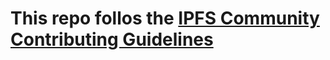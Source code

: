 # This repo follos the [IPFS Community Contributing Guidelines](https://github.com/ipfs/community/blob/master/contributing.md)
